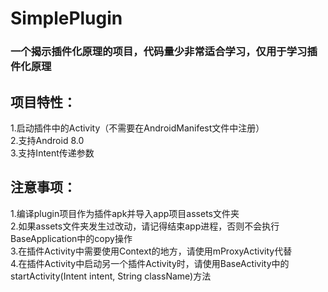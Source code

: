 # SimplePlugin
### 一个揭示插件化原理的项目，代码量少非常适合学习，仅用于学习插件化原理
## 项目特性：
1.启动插件中的Activity（不需要在AndroidManifest文件中注册）  
2.支持Android 8.0  
3.支持Intent传递参数

## 注意事项：
1.编译plugin项目作为插件apk并导入app项目assets文件夹  
2.如果assets文件夹发生过改动，请记得结束app进程，否则不会执行BaseApplication中的copy操作  
3.在插件Activity中需要使用Context的地方，请使用mProxyActivity代替  
4.在插件Activity中启动另一个插件Activity时，请使用BaseActivity中的startActivity(Intent intent, String className)方法
